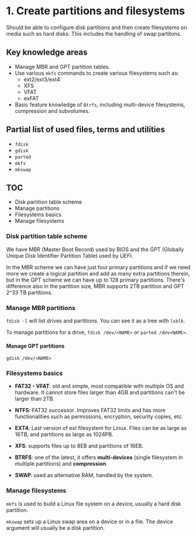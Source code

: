# 1. Create partitions and filesystems

Should be able to configure disk partitions and then create filesystems on media such as hard disks. This includes the handling of swap partitons.

## Key knowledge areas

* Manage MBR and GPT partition tables.
* Use various `mkfs` commands to create various filesystems such as:
    * ext2/ext3/ext4
    * XFS
    * VFAT
    * exFAT
* Basic feature knowledge of `Btrfs`, including multi-device filesystems, compression and subvolumes.

## Partial list of used files, terms and utilities

* `fdisk`
* `gdisk`
* `parted`
* `mkfs`
* `mkswap`

## TOC

* Disk partition table scheme
* Manage partitions
* Filesystems basics
* Manage filesystems

### Disk partition table scheme

We have MBR (Master Boot Record) used by BIOS and the GPT (Globally Unique Disk Identifier Partition Table) used by UEFI.

In the MBR scheme we can have just four primary partitions and if we need more we create a logical partition and add as many extra partitions therein, but in the GPT scheme we can have up to 128 primary partitions. There's difference also in the partition size, MBR supports 2TB partition and GPT 2^33 TB partitions.

### Manage MBR partitions

`fdisk -l` will list drives and partitions. You can see it as a tree with `lsblk`.

To manage partitions for a drive, `fdisk /dev/<NAME>` or `parted /dev<NAME>`.

#### Manage GPT partitions

`gdisk /dev/<NAME>`

### Filesystems basics

* __FAT32 - VFAT__: old and simple, most compatible with multiple OS and hardware. It cannot store files larger than 4GB and partitions can't be larger than 2TB.

* __NTFS__: FAT32 successor. Improves FAT32 limits and has more functionalities such as permissions, encryption, security copies, etc.

* __EXT4__: Last version of ext filesystem for Linux. Files can be as large as 16TB, and partitions as large as 1024PB.

* __XFS__: supports files up to 8EB and partitions of 16EB.

* __BTRFS__: one of the latest, it offers __multi-devices__ (single filesystem in multiple partitions) and __compression__.

* __SWAP__: used as alternative RAM, handled by the system. 

### Manage filesystems

`mkfs` is used to build a Linux file system on a device, usually a hard disk partition.

`mkswap` sets up a Linux swap area on a device or in a file. The device argument will usually be a disk partition.
